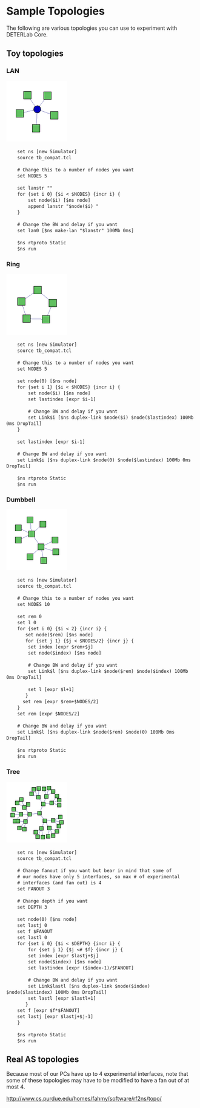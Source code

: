 # Sample Topologies

The following are various topologies you can use to experiment with DETERLab Core.

## Toy topologies

### LAN

![LAN Topology](../img/lan.png "LAN Topology")
```
	set ns [new Simulator]
	source tb_compat.tcl

	# Change this to a number of nodes you want
	set NODES 5

	set lanstr ""
	for {set i 0} {$i < $NODES} {incr i} {
	    set node($i) [$ns node]
	    append lanstr "$node($i) "
	}

	# Change the BW and delay if you want
	set lan0 [$ns make-lan "$lanstr" 100Mb 0ms]

	$ns rtproto Static
	$ns run
```
### Ring

![Ring Topology](../img/ring.png "Ring Topology")
```
    set ns [new Simulator]
    source tb_compat.tcl
    
    # Change this to a number of nodes you want
    set NODES 5

	set node(0) [$ns node]
	for {set i 1} {$i < $NODES} {incr i} {
	    set node($i) [$ns node]
	    set lastindex [expr $i-1]

	    # Change BW and delay if you want
	    set Link$i [$ns duplex-link $node($i) $node($lastindex) 100Mb 0ms DropTail]
	}

	set lastindex [expr $i-1]

	# Change BW and delay if you want
	set Link$i [$ns duplex-link $node(0) $node($lastindex) 100Mb 0ms DropTail]

	$ns rtproto Static
	$ns run
```
### Dumbbell

![Dumbbell Topology](../img/dumbbell.png "Dumbbell Topology")
```
	set ns [new Simulator]
	source tb_compat.tcl

	# Change this to a number of nodes you want
	set NODES 10

	set rem 0
	set l 0
	for {set i 0} {$i < 2} {incr i} {
	   set node($rem) [$ns node]
	   for {set j 1} {$j < $NODES/2} {incr j} {
	    set index [expr $rem+$j]
	    set node($index) [$ns node]

	    # Change BW and delay if you want
	    set Link$l [$ns duplex-link $node($rem) $node($index) 100Mb 0ms DropTail]

	    set l [expr $l+1]
	   }
	  set rem [expr $rem+$NODES/2]
	}
	set rem [expr $NODES/2]

	# Change BW and delay if you want
	set Link$l [$ns duplex-link $node($rem) $node(0) 100Mb 0ms DropTail]

	$ns rtproto Static
	$ns run
```
### Tree

![Tree Topology](../img/tree.png "Tree Topology")
```
	set ns [new Simulator]
	source tb_compat.tcl

	# Change fanout if you want but bear in mind that some of
	# our nodes have only 5 interfaces, so max # of experimental
	# interfaces (and fan out) is 4
	set FANOUT 3

	# Change depth if you want
	set DEPTH 3

	set node(0) [$ns node]
	set lastj 0
	set f $FANOUT
	set lastl 0
	for {set i 0} {$i < $DEPTH} {incr i} {
	    for {set j 1} {$j <# $f} {incr j} {
	    set index [expr $lastj+$j]
	    set node($index) [$ns node]
	    set lastindex [expr ($index-1)/$FANOUT]

	    # Change BW and delay if you want
	    set Link$lastl [$ns duplex-link $node($index) $node($lastindex) 100Mb 0ms DropTail]
	    set lastl [expr $lastl+1]
	   }
	set f [expr $f*$FANOUT]
	set lastj [expr $lastj+$j-1]
	}

	$ns rtproto Static
	$ns run
```

## Real AS topologies

Because most of our PCs have up to 4 experimental interfaces, note that some of these topologies may have to be modified to have a fan out of at most 4.

<http://www.cs.purdue.edu/homes/fahmy/software/rf2ns/topo/>

